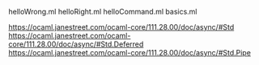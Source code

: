 helloWrong.ml
helloRight.ml
helloCommand.ml
basics.ml

https://ocaml.janestreet.com/ocaml-core/111.28.00/doc/async/#Std
https://ocaml.janestreet.com/ocaml-core/111.28.00/doc/async/#Std.Deferred
https://ocaml.janestreet.com/ocaml-core/111.28.00/doc/async/#Std.Pipe
